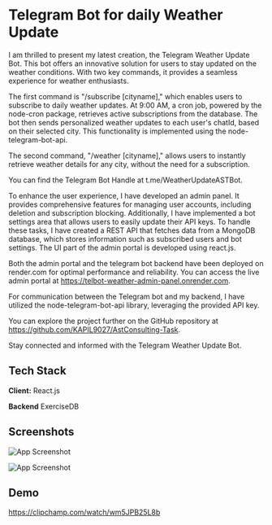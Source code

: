 # Telegram Bot for daily Weather Update

I am thrilled to present my latest creation, the Telegram Weather Update Bot. This bot offers an innovative solution for users to stay updated on the weather conditions. With two key commands, it provides a seamless experience for weather enthusiasts.

The first command is "/subscribe [cityname]," which enables users to subscribe to daily weather updates. At 9:00 AM, a cron job, powered by the node-cron package, retrieves active subscriptions from the database. The bot then sends personalized weather updates to each user's chatId, based on their selected city. This functionality is implemented using the node-telegram-bot-api.

The second command, "/weather [cityname]," allows users to instantly retrieve weather details for any city, without the need for a subscription.

You can find the Telegram Bot Handle at t.me/WeatherUpdateASTBot.

To enhance the user experience, I have developed an admin panel. It provides comprehensive features for managing user accounts, including deletion and subscription blocking. Additionally, I have implemented a bot settings area that allows users to easily update their API keys. To handle these tasks, I have created a REST API that fetches data from a MongoDB database, which stores information such as subscribed users and bot settings. The UI part of the admin portal is developed using react.js.

Both the admin portal and the telegram bot backend have been deployed on render.com for optimal performance and reliability. You can access the live admin portal at https://telbot-weather-admin-panel.onrender.com.

For communication between the Telegram bot and my backend, I have utilized the node-telegram-bot-api library, leveraging the provided API key.

You can explore the project further on the GitHub repository at https://github.com/KAPIL9027/AstConsulting-Task.

Stay connected and informed with the Telegram Weather Update Bot.

## Tech Stack

**Client:** React.js

**Backend** ExerciseDB

## Screenshots

![App Screenshot](https://github.com/KAPIL9027/AstConsulting-Task/assets/76560065/ba543f68-7ed8-448a-bd1a-d5f9b389113f)

![App Screenshot](https://github.com/KAPIL9027/AstConsulting-Task/assets/76560065/ad509cea-bfdf-4a24-9de0-5f2ed7e792f1)

## Demo

https://clipchamp.com/watch/wm5JPB25L8b
